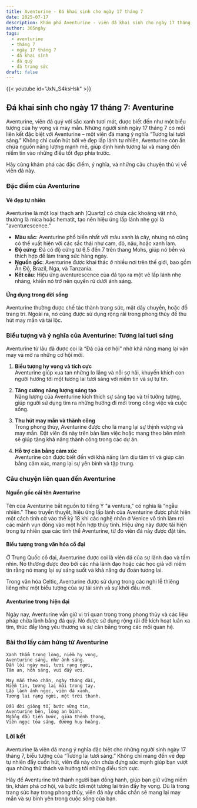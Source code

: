 ```yaml
---
title: Aventurine - Đá khai sinh cho ngày 17 tháng 7
date: 2025-07-17
description: Khám phá Aventurine - viên đá khai sinh cho ngày 17 tháng 7, biểu tượng của Tương lai tươi sáng. Cùng tìm hiểu ý nghĩa sâu sắc của viên đá độc đáo này.
author: 365ngày
tags:
  - aventurine
  - tháng 7
  - ngày 17 tháng 7
  - đá khai sinh
  - đá quý
  - đá trang sức
draft: false
---
```


{{< youtube id="JxN_S4ksHsk" >}}

## Đá khai sinh cho ngày 17 tháng 7: Aventurine

Aventurine, viên đá quý với sắc xanh tươi mát, được biết đến như một biểu tượng của hy vọng và may mắn. Những người sinh ngày 17 tháng 7 có mối liên kết đặc biệt với Aventurine – một viên đá mang ý nghĩa “Tương lai tươi sáng.” Không chỉ cuốn hút bởi vẻ đẹp lấp lánh tự nhiên, Aventurine còn ẩn chứa nguồn năng lượng mạnh mẽ, giúp định hình tương lai và mang đến niềm tin vào những điều tốt đẹp phía trước.

Hãy cùng khám phá các đặc điểm, ý nghĩa, và những câu chuyện thú vị về viên đá này.

### Đặc điểm của Aventurine

#### **Vẻ đẹp tự nhiên**

Aventurine là một loại thạch anh (Quartz) có chứa các khoáng vật nhỏ, thường là mica hoặc hematit, tạo nên hiệu ứng lấp lánh nhẹ gọi là "aventurescence."

- **Màu sắc**: Aventurine phổ biến nhất với màu xanh lá cây, nhưng nó cũng có thể xuất hiện với các sắc thái như cam, đỏ, nâu, hoặc xanh lam.
- **Độ cứng**: Đá có độ cứng từ 6.5 đến 7 trên thang Mohs, giúp nó bền và thích hợp để làm trang sức hàng ngày.
- **Nguồn gốc**: Aventurine được khai thác ở nhiều nơi trên thế giới, bao gồm Ấn Độ, Brazil, Nga, và Tanzania.
- **Kết cấu**: Hiệu ứng aventurescence của đá tạo ra một vẻ lấp lánh nhẹ nhàng, khiến nó trở nên quyến rũ dưới ánh sáng.

#### **Ứng dụng trong đời sống**

Aventurine thường được chế tác thành trang sức, mặt dây chuyền, hoặc đồ trang trí. Ngoài ra, nó cũng được sử dụng rộng rãi trong phong thủy để thu hút may mắn và tài lộc.

### Biểu tượng và ý nghĩa của Aventurine: Tương lai tươi sáng

Aventurine từ lâu đã được coi là “Đá của cơ hội” nhờ khả năng mang lại vận may và mở ra những cơ hội mới.

1. **Biểu tượng hy vọng và tích cực**  
    Aventurine giúp xua tan những lo lắng và nỗi sợ hãi, khuyến khích con người hướng tới một tương lai tươi sáng với niềm tin và sự tự tin.
    
2. **Tăng cường năng lượng sáng tạo**  
    Năng lượng của Aventurine kích thích sự sáng tạo và trí tưởng tượng, giúp người sử dụng tìm ra những hướng đi mới trong công việc và cuộc sống.
    
3. **Thu hút may mắn và thành công**  
    Trong phong thủy, Aventurine được cho là mang lại sự thịnh vượng và may mắn. Đặt viên đá này trên bàn làm việc hoặc mang theo bên mình sẽ giúp tăng khả năng thành công trong các dự án.
    
4. **Hỗ trợ cân bằng cảm xúc**  
    Aventurine còn được biết đến với khả năng làm dịu tâm trí và giúp cân bằng cảm xúc, mang lại sự yên bình và tập trung.
    

### Câu chuyện liên quan đến Aventurine

#### **Nguồn gốc cái tên Aventurine**

Tên của Aventurine bắt nguồn từ tiếng Ý "a ventura," có nghĩa là “ngẫu nhiên.” Theo truyền thuyết, hiệu ứng lấp lánh của Aventurine được phát hiện một cách tình cờ vào thế kỷ 18 khi các nghệ nhân ở Venice vô tình làm rơi các mảnh vụn đồng vào một hỗn hợp thủy tinh. Hiệu ứng này được tái hiện trong tự nhiên qua các tinh thể Aventurine, từ đó viên đá này được đặt tên.

#### **Biểu tượng trong văn hóa cổ đại**

Ở Trung Quốc cổ đại, Aventurine được coi là viên đá của sự lãnh đạo và tầm nhìn. Nó thường được đeo bởi các nhà lãnh đạo hoặc các học giả với niềm tin rằng nó mang lại sự sáng suốt và khả năng dự đoán tương lai.

Trong văn hóa Celtic, Aventurine được sử dụng trong các nghi lễ thiêng liêng như một biểu tượng của sự tái sinh và sự khởi đầu mới.

#### **Aventurine trong hiện đại**

Ngày nay, Aventurine vẫn giữ vị trí quan trọng trong phong thủy và các liệu pháp chữa lành bằng đá quý. Nó được sử dụng rộng rãi để kích hoạt luân xa tim, thúc đẩy lòng yêu thương và sự cân bằng trong các mối quan hệ.

### Bài thơ lấy cảm hứng từ Aventurine

```
Xanh thẳm trong lòng, niềm hy vọng,  
Aventurine sáng, như ánh sáng.  
Dẫn lối ngày mai, tươi rạng ngời,  
Tâm an, hồn sáng, vui đầy vơi.  

May mắn theo chân, ngày tháng dài,  
Niềm tin, tương lai mãi trong tay.  
Lấp lánh ánh ngọc, viên đá xanh,  
Tương lai rạng ngời, một trời thanh.  

Dẫu đời giông tố, bước vững tin,  
Aventurine bên, lòng an bình.  
Ngẩng đầu tiến bước, giữa thênh thang,  
Viên ngọc tỏa sáng, đường huy hoàng.  
```

### Lời kết

Aventurine là viên đá mang ý nghĩa đặc biệt cho những người sinh ngày 17 tháng 7, biểu tượng của “Tương lai tươi sáng.” Không chỉ mang đến vẻ đẹp tự nhiên đầy cuốn hút, viên đá này còn chứa đựng sức mạnh giúp bạn vượt qua những thử thách và hướng tới những điều tích cực.

Hãy để Aventurine trở thành người bạn đồng hành, giúp bạn giữ vững niềm tin, khám phá cơ hội, và bước tới một tương lai tràn đầy hy vọng. Dù là trong trang sức hay trong phong thủy, viên đá này chắc chắn sẽ mang lại may mắn và sự bình yên trong cuộc sống của bạn.